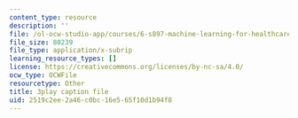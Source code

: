 ```yaml
---
content_type: resource
description: ''
file: /ol-ocw-studio-app/courses/6-s897-machine-learning-for-healthcare-spring-2019/2519c2ee2a46c0bc16e565f10d1b94f8_zdotUAxiPGM.srt
file_size: 80239
file_type: application/x-subrip
learning_resource_types: []
license: https://creativecommons.org/licenses/by-nc-sa/4.0/
ocw_type: OCWFile
resourcetype: Other
title: 3play caption file
uid: 2519c2ee-2a46-c0bc-16e5-65f10d1b94f8
---
```

